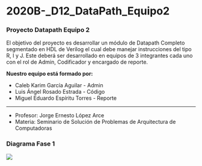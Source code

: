 # 2020B-_D12_DataPath_Equipo2

### Proyecto Datapath Equipo 2
El objetivo del proyecto es desarrollar un módulo de Datapath Completo segmentado en HDL de Verilog el cual debe manejar instrucciones del tipo R, I y J. 
Este deberá ser desarrollado en equipos de 3 integrantes cada uno con el rol de Admin, Codificador y encargado de reporte.

**Nuestro equipo está formado por:**
* Caleb Karim García Aguilar - Admin 
* Luis Ángel Rosado Estrada - Código
* Miguel Eduardo Espíritu Torres - Reporte
_________________________________________________________________________________________________________________________________________________________
* Profesor: Jorge Ernesto López Arce
* Materia: Seminario de Solución de Problemas de Arquitectura de Computadoras

### Diagrama Fase 1
![](https://d2vlcm61l7u1fs.cloudfront.net/media%2F183%2F183d6272-8fa5-4168-9966-1e0924da1f95%2Fphp5w770Z.png)


